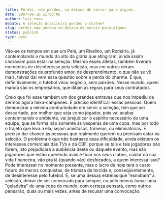 ```yaml
---
title: Perder, não perdeu, só deixou de servir para alguns.
date: 2007-06-16 21:00:00
author: luis.rosa
debate: A seleção brasileira perdeu o charme?
slug: perder-nao-perdeu-so-deixou-de-servir-para-alguns
status: publish 
type: post
---
```


Vão-se os tempos em que um Pelé, um Rivelino, um Romário, já contemplando o mundo do alto da glória que atingiram, ainda assim choravam para estar na seleção. Mesmo esses atletas, também tiveram momentos de desinteresse pela seleção, mas em outros deram demonstrações de profundo amor, de desprendimento, o que não se vê mais, talvez daí vem essa questão sobre a perda do charme. É que, definitivamente, o futebol virou negócio, sem paixões. Nesse mundo, quem manda são os empresários, que ditam as regras para seus contratados.   

Creio que foi esse também um dos grandes entraves que nos impediu de sermos agora hexa-campeões. É preciso identificar essas pessoas. Quem demonstrar a mínima contrariedade em servir a seleção, tem que ser descartado, por melhor que seja como jogador, pois vai acabar contaminando o ambiente, vai prejudicar o espírito necessário de uma equipe, que se forma não somente às vesperas de uma copa, mas por todo o trajeto que leva a ela, sejam amistosos, torneios, ou eliminatórias. É preciso dar chance às pessoas que realmente querem ou precisam estar na seleção. O problema é que não bastasse essa dificuldade, ainda existem os interesses comerciais das TVs e da CBF, porque se tais e tais jogadores não forem, isto prejudicará a audiência deste ou daquele evento, mas são jogadores que estão querendo mais é ficar nos seus clubes, cuidar da sua vida financeira, vão pra lá (quando vão) desfocados, a quem interessa isso? Pode interessar no momento presente, mas o lucro de hoje terá o custo futuro de menos conquistas, de tristeza da torcida e, conseqüentemente, de desinteresse pelo futebol. E, se uma dessas estrelas que "esnobam" a seleção, deixar de ser convocado para sempre, ou pelo menos tomar uma "geladeira" de uma copa do mundo, com certeza pensará, como outros pensarão, duas ou mais vezes, antes de recusar uma convocação.   

